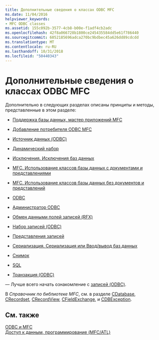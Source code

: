 ```yaml
---
title: Дополнительные сведения о классах ODBC MFC
ms.date: 11/04/2016
helpviewer_keywords:
- MFC ODBC classes
ms.assetid: 155c092b-3577-4cb8-b00e-f1adf4cb2adc
ms.openlocfilehash: 42f8a066728b1800ce245435584dd5e61f786440
ms.sourcegitcommit: 6052185696adca270bc9bdbec45a626dd89cdcdd
ms.translationtype: MT
ms.contentlocale: ru-RU
ms.lasthandoff: 10/31/2018
ms.locfileid: "50440343"
---
```

# <a name="further-reading-about-the-mfc-odbc-classes"></a>Дополнительные сведения о классах ODBC MFC

Дополнительно в следующих разделах описаны принципы и методы, представленные в этом разделе:

- [Поддержка базы данных, мастер приложений MFC](../../mfc/reference/database-support-mfc-application-wizard.md)

- [Добавление потребителя ODBC MFC](../../mfc/reference/adding-an-mfc-odbc-consumer.md)

- [Источник данных (ODBC)](../../data/odbc/data-source-odbc.md)

- [Динамический набор](../../data/odbc/dynaset.md)

- [Исключения. Исключения баз данных](../../mfc/exceptions-database-exceptions.md)

- [MFC. Использование классов базы данных с документами и представлениями](../../data/mfc-using-database-classes-with-documents-and-views.md)

- [MFC. Использование классов базы данных без документов и представлений](../../data/mfc-using-database-classes-without-documents-and-views.md)

- [ODBC](../../data/odbc/odbc-basics.md)

- [Администратор ODBC](../../data/odbc/odbc-administrator.md)

- [Обмен данными полей записей (RFX)](../../data/odbc/record-field-exchange-rfx.md)

- [Набор записей (ODBC)](../../data/odbc/recordset-odbc.md)

- [Представления записей](../../data/record-views-mfc-data-access.md)

- [Сериализация. Сериализация или Ввод/вывод баз данных](../../mfc/serialization-serialization-vs-database-input-output.md)

- [Снимок](../../data/odbc/snapshot.md)

- [SQL](../../data/odbc/sql.md)

- [Транзакция (ODBC)](../../data/odbc/transaction-odbc.md)

— Лучше всего начать ознакомление с [записей (ODBC)](../../data/odbc/recordset-odbc.md).

В *Справочник по библиотеке MFC*, см. в разделе [CDatabase](../../mfc/reference/cdatabase-class.md), [CRecordset](../../mfc/reference/crecordset-class.md), [CRecordView](../../mfc/reference/crecordview-class.md), [CFieldExchange](../../mfc/reference/cfieldexchange-class.md), и [CDBException](../../mfc/reference/cdbexception-class.md).

## <a name="see-also"></a>См. также

[ODBC и MFC](../../data/odbc/odbc-and-mfc.md)<br/>
[Доступ к данным, программирование (MFC/ATL)](../../data/data-access-programming-mfc-atl.md)